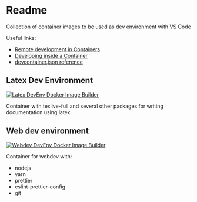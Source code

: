 # Readme

Collection of container images to be used as dev environment with VS Code

Useful links:
- [Remote development in Containers](https://code.visualstudio.com/docs/remote/containers-tutorial)
- [Developing inside a Container](https://code.visualstudio.com/docs/remote/containers#_getting-started)
- [devcontainer.json reference](https://code.visualstudio.com/docs/remote/devcontainerjson-reference)


## Latex Dev Environment

[![Latex DevEnv Docker Image Builder](https://github.com/OlmoBarberis/devcontainers/actions/workflows/docker-image-latex.yml/badge.svg)](https://github.com/OlmoBarberis/devcontainers/actions/workflows/docker-image-latex.yml)

Container with texlive-full and several other packages for writing documentation using latex 

## Web dev environment

[![Webdev DevEnv Docker Image Builder](https://github.com/OlmoBarberis/devcontainers/actions/workflows/docker-image-webdev.yml/badge.svg)](https://github.com/OlmoBarberis/devcontainers/actions/workflows/docker-image-webdev.yml)

Container for webdev with:
- nodejs
- yarn
- prettier
- eslint-prettier-config
- git
